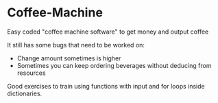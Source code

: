 # Coffee-Machine
 Easy coded "coffee machine software" to get money and output coffee 

It still has some bugs that need to be worked on:
- Change amount sometimes is higher
- Sometimes you can keep ordering beverages without deducing from resources

Good exercises to train using functions with input and for loops inside dictionaries. 

